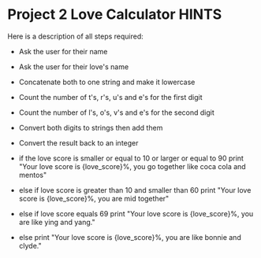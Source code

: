 # Project 2 Love Calculator HINTS

Here is a description of all steps required:
- Ask the user for their name
- Ask the user for their love's name
- Concatenate both to one string and make it lowercase
- Count the number of t's, r's, u's and e's for the first digit
- Count the number of l's, o's, v's and e's for the second digit
- Convert both digits to strings then add them
- Convert the result back to an integer

- if the love score is smaller or equal to 10 or larger or equal to 90 print "Your love score is {love_score}%, you go together like coca cola and mentos"
- else if love score is greater than 10 and smaller than 60 print "Your love score is {love_score}%, you are mid together"
- else if love score equals 69 print "Your love score is {love_score}%, you are like ying and yang."
- else print "Your love score is {love_score}%, you are like bonnie and clyde."